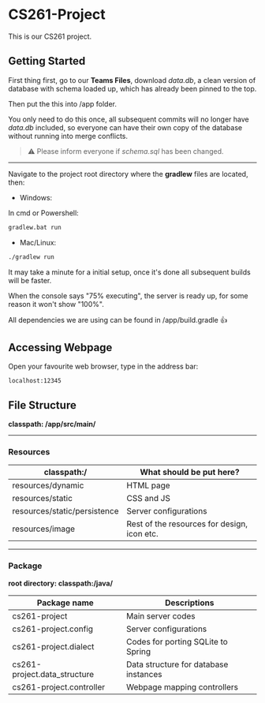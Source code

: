 # CS261-Project
This is our CS261 project.

## Getting Started

First thing first, go to our **Teams Files**, download *data.db*, a clean version of database with schema loaded up, which has already been pinned to the top. 

Then put the this into /app folder.

You only need to do this once, all subsequent commits will no longer have *data.db* included, so everyone can have their own copy of the database without running into merge conflicts.

> :warning: Please inform everyone if *schema.sql* has been changed.

---

Navigate to the project root directory where the **gradlew** files are located, then:

- Windows:

In cmd or Powershell:
```sh
gradlew.bat run
```

- Mac/Linux:

```sh
./gradlew run
```

It may take a minute for a initial setup, once it's done all subsequent builds will be faster.

When the console says "75% executing", the server is ready up, for some reason it won't show "100%".

All dependencies we are using can be found in /app/build.gradle :+1:

## Accessing Webpage
Open your favourite web browser, type in the address bar:
```url
localhost:12345
```

## File Structure

**classpath: /app/src/main/**

---
### Resources

| classpath:/ | What should be put here? |
| ----------- | ------------------------ |
| resources/dynamic | HTML page |
| resources/static | CSS and JS |
| resources/static/persistence | Server configurations |
| resources/image | Rest of the resources for design, icon etc. | 

---
### Package

**root directory: classpath:/java/**

| Package name | Descriptions |
| ------------ | ------------ |
| cs261-project | Main server codes |
| cs261-project.config | Server configurations |
| cs261-project.dialect | Codes for porting SQLite to Spring |
| cs261-project.data_structure | Data structure for database instances |
| cs261-project.controller | Webpage mapping controllers |